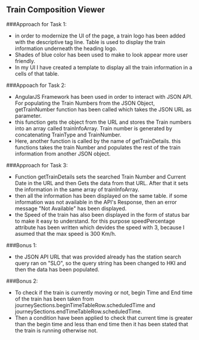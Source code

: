## Train Composition Viewer

###Approach for Task 1:
- in order to modernize the UI of the page, a train logo has been added with the descriptive tag line. Table is used to display the train information underneath the heading logo.
- Shades of blue color has been used to make to look appear more user friendly. 
- In my UI I have created a template to display all the train information in a cells of that table. 

###Appoach for Task 2:
- AngularJS Framework has been used in order to interact with JSON API. For populating the Train Numbers from the JSON Object, getTrainNumber function has been called which takes the JSON URL as parameter.
- this function gets the object from the URL and stores the Train numbers into an array called trainInfoArray. Train number is generated by concatenating TrainType and TrainNumber.
- Here, another function is called by the name of getTrainDetails. this functions takes the train Number and populates the rest of the train information from another JSON object.


###Approach for Task 3:
- Function getTrainDetails sets the searched Train Number and Current Date in the URL and then Gets the data from that URL. After that it sets the information in the same array of trainInfoArray. 
- then all the information has been displayed on the same table. if some information was not available in the API's Response, then an error message "Not Available" has been displayed.
- the Speed of the train has also been displayed in the form of status bar to make it easy to understand. for this purpose speedPercentage attribute has been written which devides the speed with 3, because I asumed that the max speed is 300 Km/h.

###Bonus 1:
- the JSON API URL that was provided already has the station search query ran on "SLO", so the query string has been changed to HKI and then the data has been populated.

###Bonus 2:
- To check if the train is currently moving or not, begin Time and End time of the train has been taken from journeySections.beginTimeTableRow.scheduledTime and journeySections.endTimeTableRow.scheduledTime.
- Then a condition have been applied to check that current time is greater than the begin time and less than end time then it has been stated that the train is running otherwise not.

